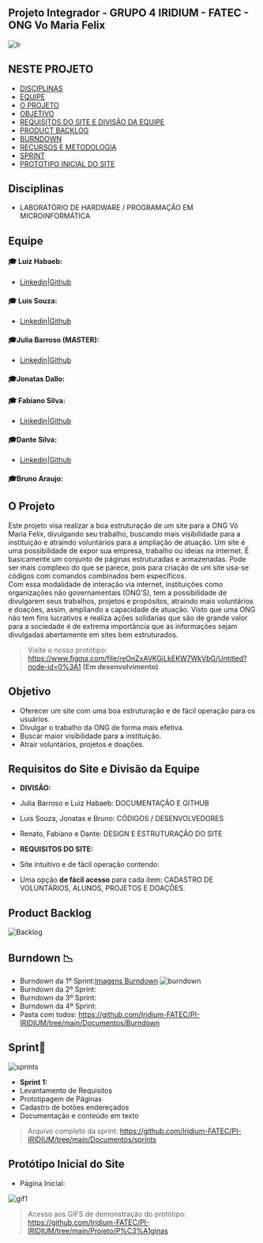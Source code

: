 ## Projeto Integrador - GRUPO 4  IRIDIUM - FATEC - ONG Vo Maria Felix
![Ir](https://user-images.githubusercontent.com/80074680/111557949-80ad7080-876c-11eb-87be-42944f5a3d22.png)
## NESTE PROJETO
- [DISCIPLINAS](#Disciplinas)
- [EQUIPE](#Equipe)
- [O PROJETO](#O-Projeto)
- [OBJETIVO](#Objetivo)
- [REQUISITOS DO SITE E DIVISÃO DA EQUIPE](#Requisitos-do-Site-e-Divisão-da-Equipe)
- [PRODUCT BACKLOG](#Product-Backlog)
- [BURNDOWN](#Burndown)
- [RECURSOS E METODOLOGIA](https://github.com/Iridium-FATEC/PI-IRIDIUM/files/6087693/RECURSOS.E.METODOLOGIA.docx)
- [SPRINT](#Sprint)
- [PROTOTIPO INICIAL DO SITE](#Protótipo-Inicial-do-Site)


## Disciplinas
- LABORATÓRIO DE HARDWARE / PROGRAMAÇÃO EM MICROINFORMÁTICA

## Equipe
#### :mortar_board: Luiz Habaeb:
- [Linkedin]()|[Github](https://github.com/luizhabaeb)
#### :mortar_board: Luis Souza: 
- [Linkedin](https://www.linkedin.com/in/lu%C3%ADs-souza)|[Github](https://www.linkedin.com/in/lu%C3%ADs-souza)
#### :mortar_board:Julia Barroso (MASTER):
- [Linkedin](https://www.linkedin.com/in/j%C3%BAlia-maria-santos-850739188/)|[Github](https://github.com/jumajubs)
#### :mortar_board:Jonatas Dallo: 
#### :mortar_board: Fabiano Silva:
- [Linkedin](https://www.linkedin.com/in/fabiano-monteiro-604218203)|[Github](https://github.com/Fabiano-775) 
#### :mortar_board:Dante Silva:
- [Linkedin](https://www.linkedin.com/in/dante-silva-0a2a09a8/)|[Github]()
#### :mortar_board:Bruno Araujo:

## O Projeto
Este projeto visa realizar a boa estruturação de um site para a ONG Vó Maria Felix, divulgando seu trabalho, buscando mais visibilidade para a instituição e atraindo voluntários para a ampliação de atuação. 
Um site é uma possibilidade de expor sua empresa, trabalho ou ideias na internet. É basicamente um conjunto de páginas estruturadas e armazenadas. Pode ser mais complexo do que se parece, pois para criação de um site usa-se códigos com comandos combinados bem específicos.  
Com essa modalidade de interação via internet, instituições como organizações não governamentais (ONG’S), tem a possibilidade de divulgarem seus trabalhos, projetos e propósitos, atraindo mais voluntários e doações, assim, ampliando a capacidade de atuação. 
Visto que uma ONG não tem fins lucrativos e realiza ações solidarias que são de grande valor para a sociedade é de extrema importância que as informações sejam divulgadas abertamente em sites bem estruturados. 
> Visite o nosso protótipo: https://www.figma.com/file/reOnZxAVKGjLkEKW7WkVbG/Untitled?node-id=0%3A1 **(Em desenvolvimento)**

## Objetivo
- Oferecer um site com uma boa estruturação e de fácil operação para os usuários.
- Divulgar o trabalho da ONG de forma mais efetiva.
- Buscar maior visibilidade para a instituição.
- Atrair voluntários, projetos e doações.

## Requisitos do Site e Divisão da Equipe
- **DIVISÃO:** 
- Julia Barroso e Luiz Habaeb: DOCUMENTAÇÃO E GITHUB
- Luis Souza, Jonatas e Bruno: CÓDIGOS / DESENVOLVEDORES
- Renato, Fabiano e Dante: DESIGN E ESTRUTURAÇÃO DO SITE

- **REQUISITOS DO SITE:**
- Site intuitivo e de fácil operação contendo:
- Uma opção **de fácil acesso** para cada item: CADASTRO DE VOLUNTÁRIOS, ALUNOS, PROJETOS E DOAÇÕES.

## Product Backlog

![Backlog](https://github.com/Iridium-FATEC/PI-IRIDIUM/blob/main/Projeto/html/imagens/backlog%20oficial%20g.png)

## Burndown :chart_with_downwards_trend:
- Burndown da 1º Sprint:[Imagens Burndown](https://github.com/Iridium-FATEC/PI-IRIDIUM/tree/main/Documentos/Burndown/Burndown%201%20sprint)
![burndown](https://github.com/Iridium-FATEC/PI-IRIDIUM/blob/main/Documentos/Burndown/Burndown%201%20sprint/Burndown%20gr%C3%A1fico.jpeg)
- Burndown da 2º Sprint:
- Burndown da 3º Sprint:
- Burndown da 4º Sprint:
- Pasta com todos: https://github.com/Iridium-FATEC/PI-IRIDIUM/tree/main/Documentos/Burndown


## Sprint:date:
![sprints](https://github.com/Iridium-FATEC/PI-IRIDIUM/blob/main/Projeto/html/imagens/sprints%20g.png)

- **Sprint 1:**
- Levantamento de Requisitos
- Prototipagem de Páginas
- Cadastro de botões endereçados
- Documentação e conteúdo em texto
> Arquivo completo da sprint: https://github.com/Iridium-FATEC/PI-IRIDIUM/tree/main/Documentos/sprints


## Protótipo Inicial do Site
- Página Inicial: 

![gif1](https://user-images.githubusercontent.com/80074680/112739514-4e112e00-8f4b-11eb-859a-b8842e4a8305.gif)

> Acesso aos GIFS de demonstração do protótipo: https://github.com/Iridium-FATEC/PI-IRIDIUM/tree/main/Projeto/P%C3%A1ginas




